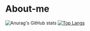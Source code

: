 # About-me


![Anurag's GitHub stats](https://github-readme-stats.vercel.app/api?username=cesarmarvar&show_icons=true&theme=synthwave)
[![Top Langs](https://github-readme-stats.vercel.app/api/top-langs/?username=cesarmarvar)](https://github.com/cesarmarvar/github-readme-stats)
